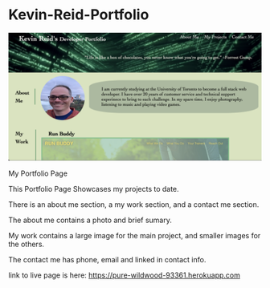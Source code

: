 # Kevin-Reid-Portfolio

<img src="./images/screenshot.png" alt="Getting started">


My Portfolio Page

This Portfolio Page Showcases my projects to date.

There is an about me section, a my work section, and a contact me section.

The about me contains a photo and brief sumary.

My work contains a large image for the main project, and smaller images for the others.

The contact me has phone, email and linked in contact info.

link to live page is here: https://pure-wildwood-93361.herokuapp.com